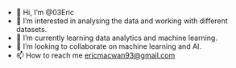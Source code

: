 - 👋 Hi, I’m @03Eric
- 👀 I’m interested in analysing the data and working with different datasets.
- 🌱 I’m currently learning data analytics and machine learning.
- 💞️ I’m looking to collaborate on machine learning and AI.
- 📫 How to reach me ericmacwan93@gmail.com 

<!---
03Eric/03Eric is a ✨ special ✨ repository because its `README.md` (this file) appears on your GitHub profile.
You can click the Preview link to take a look at your changes.
--->

